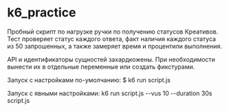 # k6_practice

Пробный скрипт по нагрузке ручки по получению статусов Креативов.
Тест проверяет статус каждого ответа, факт наличия каждого статуса из 50 запрошенных, а также замеряет время и процентили выполнения.

API и идентификаторы сущностей захардкожены. При необходимости вынести их в отдельные переменные или создать фикстурами.

Запуск с настройками по-умолчанию:
$ k6 run script.js

Запуск с явными настройками:
k6 run script.js --vus 10 --duration 30s script.js
